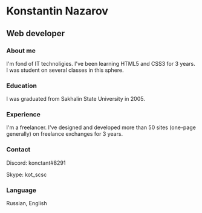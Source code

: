 # Konstantin Nazarov
## Web developer

### About me
I'm fond of IT technoligies. I've been learning HTML5 and CSS3 for 3 years. I was student on several classes in this sphere.

### Education
I was graduated from Sakhalin State University in 2005.

### Experience
I'm a freelancer. I've designed and developed more than 50 sites (one-page generally) on freelance exchanges for 3 years.

### Contact
Discord: konctant#8291

Skype: kot_scsc

### Language
Russian, English
